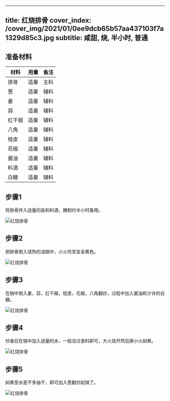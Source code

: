 
---
title: 红烧排骨
cover_index: /cover_img/2021/01/0ee9dcb65b57aa437103f7a1329d85c3.jpg
subtitle: 咸甜, 烧, 半小时, 普通
---

## 准备材料

| 材料     | 用量 | 备注|
| ------- | ----- | --- |
| 排骨 | 适量| 主料 |
| 葱 | 适量| 辅料 |
| 姜 | 适量| 辅料 |
| 蒜 | 适量| 辅料 |
| 红干椒 | 适量| 辅料 |
| 八角 | 适量| 辅料 |
| 桂皮 | 适量| 辅料 |
| 花椒 | 适量| 辅料 |
| 酱油 | 适量| 辅料 |
| 料酒 | 适量| 辅料 |
| 白糖 | 适量| 辅料 |

## 步骤1

将排骨拌入适量的盐和料酒，腌制约半小时备用。

![红烧排骨](https://i8.meishichina.com/attachment/recipe/201010/201010172122513.JPG?x-oss-process=style/p320) 

## 步骤2

把排骨倒入烧热的油锅中，小火煎至变金黄色。

![红烧排骨](https://i8.meishichina.com/attachment/recipe/201010/201010172131019.JPG?x-oss-process=style/p320) 

## 步骤3

在锅中倒入姜，蒜，红干椒，桂皮，花椒，八角翻炒，过程中加入酱油和少许的白糖。

![红烧排骨](https://i8.meishichina.com/attachment/recipe/201010/201010172133442.JPG?x-oss-process=style/p320) 

## 步骤4

炒香后在锅中加入适量的水，一般没过食料即可，大火烧开然后换小火焖煮。

![红烧排骨](https://i8.meishichina.com/attachment/recipe/201010/201010172137571.JPG?x-oss-process=style/p320) 

## 步骤5

焖煮至水差不多抽干，即可加入葱翻炒起锅了。

![红烧排骨](https://i8.meishichina.com/attachment/recipe/201010/201010172141178.JPG?x-oss-process=style/p320) 

